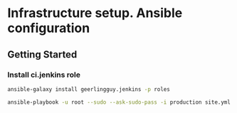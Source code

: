 Infrastructure setup. Ansible configuration
==============================================

Getting Started
-----------------------------------
### Install ci.jenkins role
```bash
ansible-galaxy install geerlingguy.jenkins -p roles
```

```bash
ansible-playbook -u root --sudo --ask-sudo-pass -i production site.yml
```

